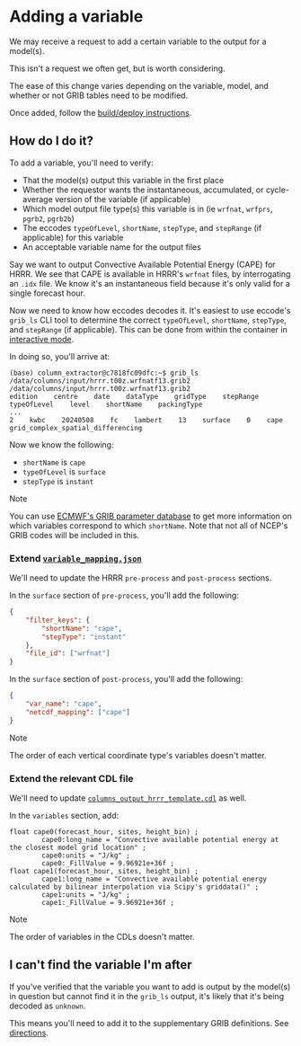 # Adding a variable

We may receive a request to add a certain variable to the output
for a model(s).

This isn't a request we often get, but is worth considering.

The ease of this change varies depending on the variable, model,
and whether or not GRIB tables need to be modified.

Once added, follow the [build/deploy instructions](../build_and_deploy.md).

## How do I do it?

To add a variable, you'll need to verify:

- That the model(s) output this variable in the first place
- Whether the requestor wants the instantaneous, accumulated, or cycle-average
  version of the variable (if applicable)
- Which model output file type(s) this variable is in (ie `wrfnat`, `wrfprs`, `pgrb2`, `pgrb2b`)
- The eccodes `typeOfLevel`, `shortName`, `stepType`, and `stepRange` (if applicable)
  for this variable
- An acceptable variable name for the output files

Say we want to output Convective Available Potential Energy (CAPE) for HRRR. We see that CAPE
is available in HRRR's `wrfnat` files, by interrogating an `.idx` file. We know it's an
instantaneous field because it's only valid for a single forecast hour.

Now we need to know how eccodes decodes it. It's easiest to use eccode's `grib_ls` CLI tool
to determine the correct `typeOfLevel`, `shortName`, `stepType`, and `stepRange` (if applicable).
This can be done from within the container in
[interactive mode](../run.md#running-the-container-in-interactive-mode).

In doing so, you'll arrive at:

```
(base) column_extractor@c7818fc09dfc:~$ grib_ls /data/columns/input/hrrr.t00z.wrfnatf13.grib2
/data/columns/input/hrrr.t00z.wrfnatf13.grib2
edition    centre    date    dataType    gridType    stepRange    typeOfLevel    level    shortName    packingType  
...
2    kwbc    20240508    fc    lambert    13    surface    0    cape    grid_complex_spatial_differencing 
```

Now we know the following:

- `shortName` is `cape`
- `typeOfLevel` is `surface`
- `stepType` is `instant`

> [!NOTE]
> You can use [ECMWF's GRIB parameter database](https://codes.ecmwf.int/grib/param-db/)
> to get more information on which variables correspond to which `shortName`. Note that
> not all of NCEP's GRIB codes will be included in this.

### Extend [`variable_mapping.json`](../../conf/variable_mapping.json)

We'll need to update the HRRR `pre-process` and `post-process` sections.

In the `surface` section of `pre-process`, you'll add the following:

```json
{
    "filter_keys": {
        "shortName": "cape",
        "stepType": "instant"
    },
    "file_id": ["wrfnat"]
}
```

In the `surface` section of `post-process`, you'll add the following:

```json
{
    "var_name": "cape",
    "netcdf_mapping": ["cape"]
}
```

> [!NOTE]
> The order of each vertical coordinate type's variables doesn't matter.

### Extend the relevant CDL file

We'll need to update
[`columns_output_hrrr_template.cdl`](../../conf/columns_output_hrrr_template.cdl) as well.

In the `variables` section, add:

```
float cape0(forecast_hour, sites, height_bin) ;
        cape0:long_name = "Convective available potential energy at the closest model grid location" ;
        cape0:units = "J/kg" ;
        cape0:_FillValue = 9.96921e+36f ;
float cape1(forecast_hour, sites, height_bin) ;
        cape1:long_name = "Convective available potential energy calculated by bilinear interpolation via Scipy's griddata()" ;
        cape1:units = "J/kg" ;
        cape1:_FillValue = 9.96921e+36f ;
```

> [!NOTE]
> The order of variables in the CDLs doesn't matter.

## I can't find the variable I'm after

If you've verified that the variable you want to add is output by the model(s)
in question but cannot find it in the `grib_ls` output, it's likely that
it's being decoded as `unknown`.

This means you'll need to add it to the supplementary GRIB definitions. See
[directions](../debug.md#fixing-unknown-grib-variables).
